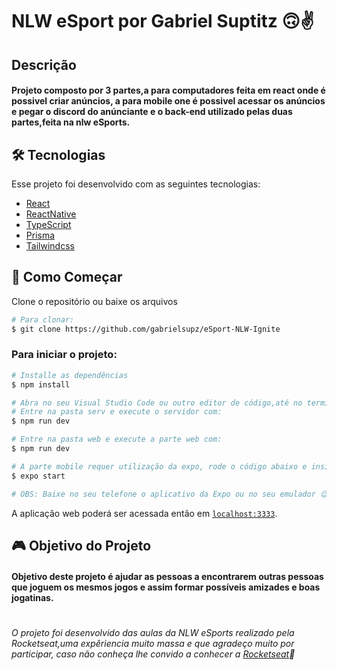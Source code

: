 # NLW eSport por Gabriel Suptitz 🙃✌️

## Descrição

#### Projeto composto por 3 partes,a para computadores feita em react onde é possivel criar anúncios, a para mobile one é possivel acessar os anúncios e pegar o discord do anúnciante e o back-end utilizado pelas duas partes,feita na nlw eSports.

## 🛠️ Tecnologias

Esse projeto foi desenvolvido com as seguintes tecnologias:

- [React](https://pt-br.reactjs.org/)
- [ReactNative](https://reactnative.dev/)
- [TypeScript](https://www.typescriptlang.org)
- [Prisma](https://www.prisma.io)
- [Tailwindcss](https://tailwindcss.com)


## 🚀 Como Começar

Clone o repositório ou baixe os arquivos 


```bash
# Para clonar:
$ git clone https://github.com/gabrielsupz/eSport-NLW-Ignite
```

###  Para iniciar o projeto:


```bash
# Installe as dependências
$ npm install

# Abra no seu Visual Studio Code ou outro editor de código,até no terminal caso queira
# Entre na pasta serv e execute o servidor com:
$ npm run dev

# Entre na pasta web e execute a parte web com:
$ npm run dev

# A parte mobile requer utilização da expo, rode o código abaixo e insira o link gerado ou utilize o QRCode gerado:
$ expo start

# OBS: Baixe no seu telefone o aplicativo da Expo ou no seu emulador 😉

```
A aplicação web  poderá  ser acessada então  em [`localhost:3333`](http://localhost:3333).


##  🎮 Objetivo do  Projeto
#### Objetivo deste projeto é ajudar as pessoas a encontrarem outras pessoas que joguem os mesmos jogos  e assim formar possíveis amizades e boas jogatinas.
#

###### O projeto foi desenvolvido das aulas da NLW eSports realizado pela Rocketseat,uma expêriencia muito massa e que agradeço muito por participar, caso não conheça lhe convido a conhecer  a  [Rocketseat](https://www.rocketseat.com.br/)🚀
